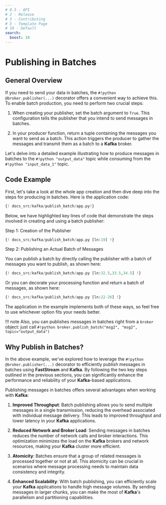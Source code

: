 ```yaml
---
# 0.5 - API
# 2 - Release
# 3 - Contributing
# 5 - Template Page
# 10 - Default
search:
  boost: 10
---
```


# Publishing in Batches

## General Overview

If you need to send your data in batches, the `#!python @broker.publisher(...)` decorator offers a convenient way to achieve this. To enable batch production, you need to perform two crucial steps:

1. When creating your publisher, set the batch argument to `True`. This configuration tells the publisher that you intend to send messages in batches.

2. In your producer function, return a tuple containing the messages you want to send as a batch. This action triggers the producer to gather the messages and transmit them as a batch to a **Kafka** broker.

Let's delve into a detailed example illustrating how to produce messages in batches to the `#!python "output_data"` topic while consuming from the `#!python "input_data_1"` topic.

## Code Example

First, let's take a look at the whole app creation and then dive deep into the steps for producing in batches. Here is the application code:

```python linenums="1"
{! docs_src/kafka/publish_batch/app.py!}
```

Below, we have highlighted key lines of code that demonstrate the steps involved in creating and using a batch publisher:

Step 1: Creation of the Publisher

```python linenums="1"
{! docs_src/kafka/publish_batch/app.py [ln:19] !}
```

Step 2: Publishing an Actual Batch of Messages

You can publish a batch by directly calling the publisher with a batch of messages you want to publish, as shown here:

```python linenums="1"
{! docs_src/kafka/publish_batch/app.py [ln:32.5,33.5,34.5] !}
```

Or you can decorate your processing function and return a batch of messages, as shown here:

```python linenums="1"
{! docs_src/kafka/publish_batch/app.py [ln:22-26] !}
```

The application in the example implements both of these ways, so feel free to use whichever option fits your needs better.

!!! note
    Also, you can publishes messages in batches right from a `broker` object: just call
    `#!python broker.publish_batch("msg2", "msg2", topic="output_data")`

## Why Publish in Batches?

In the above example, we've explored how to leverage the `#!python @broker.publisher(...)` decorator to efficiently publish messages in batches using **FastStream** and **Kafka**. By following the two key steps outlined in the previous sections, you can significantly enhance the performance and reliability of your **Kafka**-based applications.

Publishing messages in batches offers several advantages when working with **Kafka**:

1. **Improved Throughput**: Batch publishing allows you to send multiple messages in a single transmission, reducing the overhead associated with individual message delivery. This leads to improved throughput and lower latency in your **Kafka** applications.

2. **Reduced Network and Broker Load**: Sending messages in batches reduces the number of network calls and broker interactions. This optimization minimizes the load on the **Kafka** brokers and network resources, making your **Kafka** cluster more efficient.

3. **Atomicity**: Batches ensure that a group of related messages is processed together or not at all. This atomicity can be crucial in scenarios where message processing needs to maintain data consistency and integrity.

4. **Enhanced Scalability**: With batch publishing, you can efficiently scale your **Kafka** applications to handle high message volumes. By sending messages in larger chunks, you can make the most of **Kafka**'s parallelism and partitioning capabilities.
